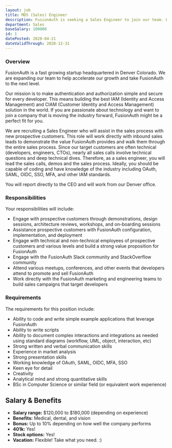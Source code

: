 ```yaml
---
layout: job
title: MD5 (Sales) Engineer
description: FusionAuth is seeking a Sales Engineer to join our team. Learn about this position and apply today.
department: Sales
baseSalary: 100000
id: 1
datePosted: 2020-04-21
dateValidThrough: 2020-12-31
---
```


### Overview

FusionAuth is a fast growing startup headquartered in Denver Colorado. We are expanding our team to help accelerate our growth and take FusionAuth to the next level.
 
Our mission is to make authentication and authorization simple and secure for every developer. This means building the best IAM (Identity and Access Management) and CIAM (Customer Identity and Access Management) solution in the world. If you are passionate about technology and want to join a company that is moving the industry forward, FusionAuth might be a perfect fit for you. 

We are recruiting a Sales Engineer who will assist in the sales process with new prospective customers. This role will work directly with inbound sales leads to demonstrate the value FusionAuth provides and walk them through the entire sales process. Since our target customers are often technical (developers, engineers, CTOs), nearly all sales calls involve technical questions and deep technical dives. Therefore, as a sales engineer, you will lead the sales calls, demos and the sales process. Ideally, you should be capable of coding and have knowledge of the industry including OAuth, SAML, OIDC, SSO, MFA, and other IAM standards. 

You will report directly to the CEO and will work from our Denver office.

### Responsibilities

Your responsibilities will include:

* Engage with prospective customers through demonstrations, design sessions, architecture reviews, workshops, and on-boarding sessions
* Assistance prospective customers with FusionAuth configuration, implementation, and deployment
* Engage with technical and non-technical employees of prospective customers and various levels and build a strong value proposition for FusionAuth
* Engage with the FusionAuth Slack community and StackOverflow community
* Attend various meetups, conferences, and other events that developers attend to promote and sell FusionAuth   
* Work directly with the FusionAuth marketing and engineering teams to build sales campaigns that target developers

### Requirements

The requirements for this position include:

* Ability to code and write simple example applications that leverage FusionAuth
* Ability to write scripts
* Ability to document complex interactions and integrations as needed using standard diagrams (workflow, UML, object, interaction, etc)
* Strong written and verbal communication skills
* Experience in market analysis
* Strong presentation skills
* Working knowledge of OAuth, SAML, OIDC, MFA, SSO
* Keen eye for detail
* Creativity
* Analytical mind and strong quantitative skills
* BSc in Computer Science or similar field (or equivalent work experience)

## Salary & Benefits

* **Salary range:** $120,000 to $180,000 (depending on experience)
* **Benefits:** Medical, dental, and vision
* **Bonus:** Up to 10% depending on how well the company performs
* **401k:** Yes!
* **Stock options:** Yes!
* **Vacation:** Flexible! Take what you need. :)
